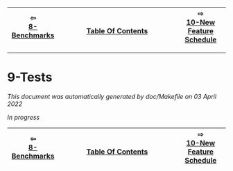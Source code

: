 
| ⇦ <br />[8-Benchmarks](benchmarks.md)  | <br />[Table Of Contents](toc.md)<br /> <img width=1000/> | ⇨ <br />[10-New Feature Schedule](feature-schedule.md)   |
| ----------- | ----------- | ----------- |


-------------------------

# 9-Tests

_This document was automatically generated by doc/Makefile on 03 April 2022_

*In progress*





| ⇦ <br />[8-Benchmarks](benchmarks.md)  | <br />[Table Of Contents](toc.md)<br /> <img width=1000/> | ⇨ <br />[10-New Feature Schedule](feature-schedule.md)   |
| ----------- | ----------- | ----------- |
